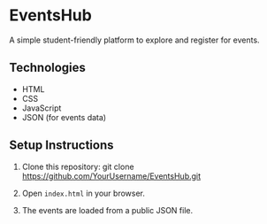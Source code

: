 # EventsHub

A simple student-friendly platform to explore and register for events.

## Technologies
- HTML
- CSS
- JavaScript
- JSON (for events data)

## Setup Instructions
1. Clone this repository:
   git clone https://github.com/YourUsername/EventsHub.git

2.  Open `index.html` in your browser.
3. The events are loaded from a public JSON file.
